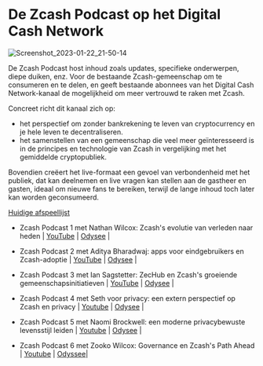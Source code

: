 
# De Zcash Podcast op het Digital Cash Network
![Screenshot_2023-01-22_21-50-14](https://user-images.githubusercontent.com/81990132/213973803-b0629c92-08d4-459b-99f1-594854a7db3a.png)

De Zcash Podcast host inhoud zoals updates, specifieke onderwerpen, diepe duiken, enz. Voor de bestaande Zcash-gemeenschap om te consumeren en te delen, en geeft bestaande abonnees van het Digital Cash Network-kanaal de mogelijkheid om meer vertrouwd te raken met Zcash.

Concreet richt dit kanaal zich op:

* het perspectief om zonder bankrekening te leven van cryptocurrency en je hele leven te decentraliseren.
* het samenstellen van een gemeenschap die veel meer geïnteresseerd is in de principes en technologie van Zcash in vergelijking met het gemiddelde cryptopubliek.

Bovendien creëert het live-formaat een gevoel van verbondenheid met het publiek, dat kan deelnemen en live vragen kan stellen aan de gastheer en gasten, ideaal om nieuwe fans te bereiken, terwijl de lange inhoud toch later kan worden geconsumeerd.


[Huidige afspeellijst](https://youtube.com/playlist?list=PLBFOSRGoT80W5EAebpT9zwXu6OTS1mq8w)


  * Zcash Podcast 1 met Nathan Wilcox: Zcash's evolutie van verleden naar heden | [YouTube](https://youtu.be/tCrFmK-5Enc) | [Odysee](https://odysee.com/@DigitalCashNetwork:c/Zcash-Podcast-2:a) |
  * Zcash Podcast 2 met Aditya Bharadwaj: apps voor eindgebruikers en Zcash-adoptie | [YouTube](https://youtu.be/sK13gwtTaCQ) | [Odysee](https://odysee.com/@DigitalCashNetwork:c/Zcash-Podcast-1:8) |
  * Zcash Podcast 3 met Ian Sagstetter: ZecHub en Zcash's groeiende gemeenschapsinitiatieven | [YouTube](https://www.youtube.com/watch?v=0tIK6vBM3-s) | [Odysee](https://odysee.com/@DigitalCashNetwork:c/Zcash-Podcast-3:a) |
  * Zcash Podcast 4 met Seth voor privacy: een extern perspectief op Zcash en privacy | [Youtube](https://www.youtube.com/watch?v=C8ItmDFjczQ&list=PLBFOSRGoT80W5EAebpT9zwXu6OTS1mq8w&index=4) | [Odysee](https://odysee.com/@DigitalCashNetwork:c/Zcash-Podcast-4:3) |

  * Zcash Podcast 5 met Naomi Brockwell: een moderne privacybewuste levensstijl leiden | [Youtube](https://www.youtube.com/watch?v=GpZAY5O2nJQ&list=PLBFOSRGoT80W5EAebpT9zwXu6OTS1mq8w&index=6) | [Odysee](https://odysee.com/@DigitalCashNetwork:c?view=content) |
  * Zcash Podcast 6 met Zooko Wilcox: Governance en Zcash's Path Ahead | [Youtube](https://www.youtube.com/watch?v=VZeM7bvWWPg&list=PLBFOSRGoT80W5EAebpT9zwXu6OTS1mq8w&index=6&pp=iAQB) | [Odyssee](https://t.co/MDW7FoXgxm)|


